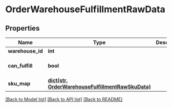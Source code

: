 # OrderWarehouseFulfillmentRawData

## Properties
Name | Type | Description | Notes
------------ | ------------- | ------------- | -------------
**warehouse_id** | **int** |  | [optional] 
**can_fulfill** | **bool** |  | [optional] [default to False]
**sku_map** | [**dict(str, OrderWarehouseFulfillmentRawSkuData)**](OrderWarehouseFulfillmentRawSkuData.md) |  | [optional] 

[[Back to Model list]](../README.md#documentation-for-models) [[Back to API list]](../README.md#documentation-for-api-endpoints) [[Back to README]](../README.md)


